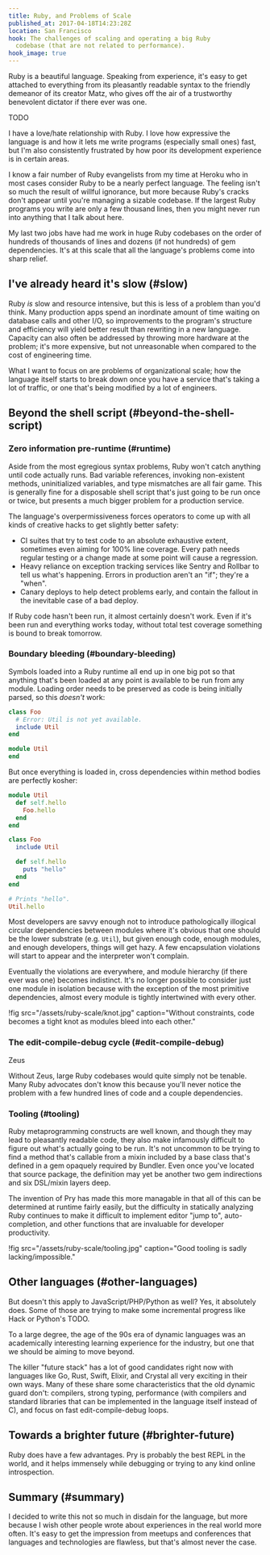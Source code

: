 ```yaml
---
title: Ruby, and Problems of Scale
published_at: 2017-04-18T14:23:28Z
location: San Francisco
hook: The challenges of scaling and operating a big Ruby
  codebase (that are not related to performance).
hook_image: true
---
```


Ruby is a beautiful language. Speaking from experience,
it's easy to get attached to everything from its pleasantly
readable syntax to the friendly demeanor of its creator
Matz, who gives off the air of a trustworthy benevolent
dictator if there ever was one.

TODO

I have a love/hate relationship with Ruby. I love how
expressive the language is and how it lets me write
programs (especially small ones) fast, but I'm also
consistently frustrated by how poor its development
experience is in certain areas.

I know a fair number of Ruby evangelists from my time at
Heroku who in most cases consider Ruby to be a nearly
perfect language. The feeling isn't so much the result of
willful ignorance, but more because Ruby's cracks don't
appear until you're managing a sizable codebase. If the
largest Ruby programs you write are only a few thousand
lines, then you might never run into anything that I talk
about here.

My last two jobs have had me work in huge Ruby codebases on
the order of hundreds of thousands of lines and dozens (if
not hundreds) of gem dependencies. It's at this scale that
all the language's problems come into sharp relief.

## I've already heard it's slow (#slow)

Ruby _is_ slow and resource intensive, but this is less of
a problem than you'd think. Many production apps spend an
inordinate amount of time waiting on database calls and
other I/O, so improvements to the program's structure and
efficiency will yield better result than rewriting in a new
language. Capacity can also often be addressed by throwing
more hardware at the problem; it's more expensive, but not
unreasonable when compared to the cost of engineering time.

What I want to focus on are problems of organizational
scale; how the language itself starts to break down once
you have a service that's taking a lot of traffic, or one
that's being modified by a lot of engineers.

## Beyond the shell script (#beyond-the-shell-script)

### Zero information pre-runtime (#runtime)

Aside from the most egregious syntax problems, Ruby won't
catch anything until code actually runs. Bad variable
references, invoking non-existent methods, uninitialized
variables, and type mismatches are all fair game. This is
generally fine for a disposable shell script that's just
going to be run once or twice, but presents a much bigger
problem for a production service.

The language's overpermissiveness forces operators to come
up with all kinds of creative hacks to get slightly better
safety:

* CI suites that try to test code to an absolute exhaustive
  extent, sometimes even aiming for 100% line coverage.
  Every path needs regular testing or a change made at some
  point will cause a regression.
* Heavy reliance on exception tracking services like Sentry
  and Rollbar to tell us what's happening. Errors in
  production aren't an "if"; they're a "when".
* Canary deploys to help detect problems early, and contain
  the fallout in the inevitable case of a bad deploy.

If Ruby code hasn't been run, it almost certainly doesn't
work. Even if it's been run and everything works today,
without total test coverage something is bound to break
tomorrow.

### Boundary bleeding (#boundary-bleeding)

Symbols loaded into a Ruby runtime all end up in one big
pot so that anything that's been loaded at any point is
available to be run from any module. Loading order needs to
be preserved as code is being initially parsed, so this
_doesn't_ work:

``` ruby
class Foo
  # Error: Util is not yet available.
  include Util
end

module Util
end
```

But once everything is loaded in, cross dependencies within
method bodies are perfectly kosher:

``` ruby
module Util
  def self.hello
    Foo.hello
  end
end

class Foo
  include Util

  def self.hello
    puts "hello"
  end
end

# Prints "hello".
Util.hello
```

Most developers are savvy enough not to introduce
pathologically illogical circular dependencies between
modules where it's obvious that one should be the lower
substrate (e.g. `Util`), but given enough code, enough
modules, and enough developers, things will get hazy. A few
encapsulation violations will start to appear and the
interpreter won't complain.

Eventually the violations are everywhere, and module
hierarchy (if there ever was one) becomes indistinct. It's
no longer possible to consider just one module in isolation
because with the exception of the most primitive
dependencies, almost every module is tightly intertwined
with every other.

!fig src="/assets/ruby-scale/knot.jpg" caption="Without constraints, code becomes a tight knot as modules bleed into each other."

### The edit-compile-debug cycle (#edit-compile-debug)

Zeus

Without Zeus, large Ruby codebases would quite simply not
be tenable. Many Ruby advocates don't know this because
you'll never notice the problem with a few hundred lines of
code and a couple dependencies.

### Tooling (#tooling)

Ruby metaprogramming constructs are well known, and though
they may lead to pleasantly readable code, they also make
infamously difficult to figure out what's actually going to
be run. It's not uncommon to be trying to find a method
that's callable from a mixin included by a base class
that's defined in a gem opaquely required by Bundler. Even
once you've located that source package, the definition may
yet be another two gem indirections and six DSL/mixin
layers deep.

The invention of Pry has made this more managable in that
all of this can be determined at runtime fairly easily, but
the difficulty in statically analyzing Ruby continues to
make it difficult to implement editor "jump to",
auto-completion, and other functions that are invaluable
for developer productivity.

!fig src="/assets/ruby-scale/tooling.jpg" caption="Good tooling is sadly lacking/impossible."

## Other languages (#other-languages)

But doesn't this apply to JavaScript/PHP/Python as well?
Yes, it absolutely does. Some of those are trying to make
some incremental progress like Hack or Python's TODO.

To a large degree, the age of the 90s era of dynamic
languages was an academically interesting learning
experience for the industry, but one that we should be
aiming to move beyond.

The killer "future stack" has a lot of good candidates
right now with languages like Go, Rust, Swift, Elixir, and
Crystal all very exciting in their own ways. Many of these
share some characteristics that the old dynamic guard
don't: compilers, strong typing, performance (with
compilers and standard libraries that can be implemented in
the language itself instead of C), and focus on fast
edit-compile-debug loops.

## Towards a brighter future (#brighter-future)

Ruby does have a few advantages. Pry is probably the best
REPL in the world, and it helps immensely while debugging
or trying to any kind online introspection.

## Summary (#summary)

I decided to write this not so much in disdain for the
language, but more because I wish other people wrote about
experiences in the real world more often. It's easy to get
the impression from meetups and conferences that languages
and technologies are flawless, but that's almost never the
case.
